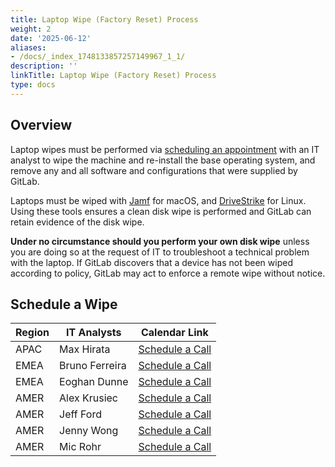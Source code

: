```yaml
---
title: Laptop Wipe (Factory Reset) Process
weight: 2
date: '2025-06-12'
aliases:
- /docs/_index_1748133857257149967_1_1/
description: ''
linkTitle: Laptop Wipe (Factory Reset) Process
type: docs
---
```


## Overview

Laptop wipes must be performed via [scheduling an appointment](#schedule-a-wipe) with an IT analyst to wipe the machine and re-install the base operating system, and remove any and all software and configurations that were supplied by GitLab.

Laptops must be wiped with [Jamf](/handbook/security/corporate/systems/jamf) for macOS, and [DriveStrike](https://internal.gitlab.com/handbook/it/it-self-service/it-guides/drivestrike/) for Linux. Using these tools ensures a clean disk wipe is performed and GitLab can retain evidence of the disk wipe.

**Under no circumstance should you perform your own disk wipe** unless you are doing so at the request of IT to troubleshoot a technical problem with the laptop. If GitLab discovers that a device has not been wiped according to policy, GitLab may act to enforce a remote wipe without notice.

## Schedule a Wipe

| Region | IT Analysts    | Calendar Link                                                    |
|--------|----------------|------------------------------------------------------------------|
| APAC   | Max Hirata     | [Schedule a Call](https://calendar.app.google/CMK6dKUN2otv1wsWA) |
| EMEA   | Bruno Ferreira | [Schedule a Call](https://calendar.app.google/zKj8AH9c8VmAcYX48) |
| EMEA   | Eoghan Dunne   | [Schedule a Call](https://calendar.app.google/BXECy3uLpUKdNbHe6) |
| AMER   | Alex Krusiec   | [Schedule a Call](https://calendar.app.google/xsTHAQWxHmT3tpr86) |
| AMER   | Jeff Ford      | [Schedule a Call](https://calendar.app.google/Qc1wwN94q6RqEyGL9) |
| AMER   | Jenny Wong     | [Schedule a Call](https://calendar.app.google/HJoCYkbf4XnApqSU6) |
| AMER   | Mic Rohr       | [Schedule a Call](https://calendar.app.google/QrBCkxhvAxkhA36M8) |
